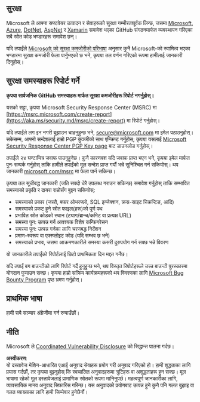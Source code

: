 ## सुरक्षा

Microsoft ले आफ्ना सफ्टवेयर उत्पादन र सेवाहरूको सुरक्षा गम्भीरतापूर्वक लिन्छ, जसमा [Microsoft](https://github.com/Microsoft), [Azure](https://github.com/Azure), [DotNet](https://github.com/dotnet), [AspNet](https://github.com/aspnet) र [Xamarin](https://github.com/xamarin) समावेश भएका GitHub संगठनमार्फत व्यवस्थापन गरिएका सबै स्रोत कोड भण्डारहरू समावेश छन्।

यदि तपाईंले [Microsoft को सुरक्षा कमजोरीको परिभाषा](https://aka.ms/security.md/definition) अनुसार कुनै Microsoft-को स्वामित्व भएका भण्डारमा सुरक्षा कमजोरी फेला पार्नुभएको छ भने, कृपया तल वर्णन गरिएको रूपमा हामीलाई जानकारी दिनुहोस्।

## सुरक्षा समस्याहरू रिपोर्ट गर्ने

**कृपया सार्वजनिक GitHub समस्याहरू मार्फत सुरक्षा कमजोरीहरू रिपोर्ट नगर्नुहोस्।**

यसको सट्टा, कृपया Microsoft Security Response Center (MSRC) मा [https://msrc.microsoft.com/create-report](https://aka.ms/security.md/msrc/create-report) मा रिपोर्ट गर्नुहोस्।

यदि तपाईंले लग इन नगरी बुझाउन चाहनुहुन्छ भने, [secure@microsoft.com](mailto:secure@microsoft.com) मा इमेल पठाउनुहोस्। सकेसम्म, आफ्नो सन्देशलाई हाम्रो PGP कुञ्जीको साथ एन्क्रिप्ट गर्नुहोस्; कृपया यसलाई [Microsoft Security Response Center PGP Key page](https://aka.ms/security.md/msrc/pgp) बाट डाउनलोड गर्नुहोस्।

तपाईंले २४ घण्टाभित्र जवाफ पाउनुहुनेछ। कुनै कारणवश यदि जवाफ प्राप्त भएन भने, कृपया इमेल मार्फत पुनः सम्पर्क गर्नुहोस् ताकि हामीले तपाईंको मूल सन्देश प्राप्त गर्यौं भन्ने सुनिश्चित गर्न सकियोस्। थप जानकारी [microsoft.com/msrc](https://www.microsoft.com/msrc) मा फेला पार्न सकिन्छ। 

कृपया तल सूचीबद्ध जानकारी (जति सक्दो धेरै उपलब्ध गराउन सकिन्छ) समावेश गर्नुहोस् ताकि सम्भावित समस्याको प्रकृति र दायरा राम्रोसँग बुझ्न सकियोस्:

  * समस्याको प्रकार (जस्तै, बफर ओभरफ्लो, SQL इन्जेक्शन, क्रस-साइट स्क्रिप्टिङ, आदि)
  * समस्याको प्रकट हुने स्रोत फाइल(हरू)को पूर्ण पथ
  * प्रभावित स्रोत कोडको स्थान (ट्याग/ब्रान्च/कमिट वा प्रत्यक्ष URL)
  * समस्या पुन: उत्पन्न गर्न आवश्यक विशेष कन्फिगरेसन
  * समस्या पुन: उत्पन्न गर्नका लागि चरणबद्ध निर्देशन
  * प्रमाण-स्वरूप वा एक्स्प्लोइट कोड (यदि सम्भव छ भने)
  * समस्याको प्रभाव, जसमा आक्रमणकारीले समस्या कसरी दुरुपयोग गर्न सक्छ भन्ने विवरण

यो जानकारीले तपाईंको रिपोर्टलाई छिटो प्राथमिकता दिन मद्दत गर्नेछ।

यदि तपाईं बग बाउन्टीको लागि रिपोर्ट गर्दै हुनुहुन्छ भने, थप विस्तृत रिपोर्टहरूले उच्च बाउन्टी पुरस्कारमा योगदान पुर्‍याउन सक्छ। कृपया हाम्रो सक्रिय कार्यक्रमहरूको थप विवरणका लागि [Microsoft Bug Bounty Program](https://aka.ms/security.md/msrc/bounty) पृष्ठ भ्रमण गर्नुहोस्।

## प्राथमिक भाषा

हामी सबै सञ्चार अंग्रेजीमा गर्न रुचाउँछौं।

## नीति

Microsoft ले [Coordinated Vulnerability Disclosure](https://aka.ms/security.md/cvd) को सिद्धान्त पालना गर्दछ।

**अस्वीकरण**:  
यो दस्तावेज मेशिन-आधारित एआई अनुवाद सेवाहरू प्रयोग गरी अनुवाद गरिएको हो। हामी शुद्धताका लागि प्रयास गर्दछौं, तर कृपया बुझ्नुहोस् कि स्वचालित अनुवादहरूमा त्रुटिहरू वा अशुद्धताहरू हुन सक्छ। मूल भाषामा रहेको मूल दस्तावेजलाई प्रामाणिक स्रोतको रूपमा मानिनुपर्छ। महत्वपूर्ण जानकारीका लागि, व्यावसायिक मानव अनुवाद सिफारिस गरिन्छ। यस अनुवादको प्रयोगबाट उत्पन्न हुने कुनै पनि गलत बुझाइ वा गलत व्याख्याका लागि हामी जिम्मेवार हुनेछैनौं।